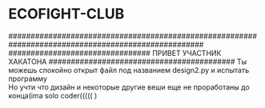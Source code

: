 # ECOFIGHT-CLUB

####################################################################################################
################################ ПРИВЕТ УЧАСТНИК ХАКАТОНА ########################################## 
Ты можешь спокойно открыт файл под названием design2.py и испытать программу                     
Но учти что дизайн и некоторые другие веши еще не проработаны до конца(ima solo coder((((( )
